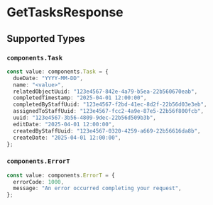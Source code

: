 # GetTasksResponse


## Supported Types

### `components.Task`

```typescript
const value: components.Task = {
  dueDate: "YYYY-MM-DD",
  name: "<value>",
  relatedObjectUuid: "123e4567-842e-4a79-b5ea-22b560670eab",
  completedTimestamp: "2025-04-01 12:00:00",
  completedByStaffUuid: "123e4567-f2bd-41ec-8d2f-22b56d03e3eb",
  assignedToStaffUuid: "123e4567-fcc2-4a9e-87e5-22b56f800fcb",
  uuid: "123e4567-3b56-4809-9dec-22b56d509b3b",
  editDate: "2025-04-01 12:00:00",
  createdByStaffUuid: "123e4567-0320-4259-a669-22b56616da8b",
  createDate: "2025-04-01 12:00:00",
};
```

### `components.ErrorT`

```typescript
const value: components.ErrorT = {
  errorCode: 1000,
  message: "An error occurred completing your request",
};
```

